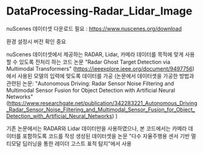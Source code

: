 # DataProcessing-Radar_Lidar_Image
nuScenes 데이터셋 다운로드 필요 : https://www.nuscenes.org/download

환경 설정시 버전 확인 중요

nuScenes 데이터셋에서 제공하는 RADAR, Lidar, 카메라 데이터를 목적에 맞게 사용할 수 있도록 전처리 하는 코드
논문 "Radar Ghost Target Detection via Multimodal Transformers" (https://ieeexplore.ieee.org/document/9497756) 에서 사용된 모델의 입력에 맞도록 데이터를 가공
(논문에서 데이터셋을 가공한 방법과 관련된 논문: "Autonomous Driving: Radar Sensor Noise Filtering and Multimodal Sensor Fusion for Object Detection with Artificial Neural Networks" (https://www.researchgate.net/publication/342283221_Autonomous_Driving_Radar_Sensor_Noise_Filtering_and_Multimodal_Sensor_Fusion_for_Object_Detection_with_Artificial_Neural_Networks) )

기존 논문에서는 RADAR와 Lidar 데이터만을 사용하였으나, 본 코드에서는 카메라 데이터를 포함하도록 코드를 작성
생성된 데이터셋을 논문 "다수 자율주행용 센서 기반 멀티모달 딥러닝을 통한 레이더 고스트 표적 탐지"에서 사용



